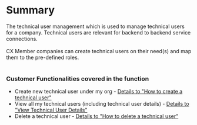 # Summary

The technical user management which is used to manage technical users for a company. Technical users are relevant for backend to backend service connections.  
<br>
CX Member companies can create technical users on their need(s) and map them to the pre-defined roles.
<br>
<br>

### Customer Functionalities covered in the function
* Create new technical user under my org - [Details to "How to create a technical user"](../02.%20Create%20Technical%20User.md)
* View all my technical users (including technical user details) - [Details to "View Technical User Details"](../01.%20Technical%20User%20Overview.md)
* Delete a technical user - [Details to "How to delete a technical user"](../03.%20Delete%20Technical%20User.md)

<br>
<br>
